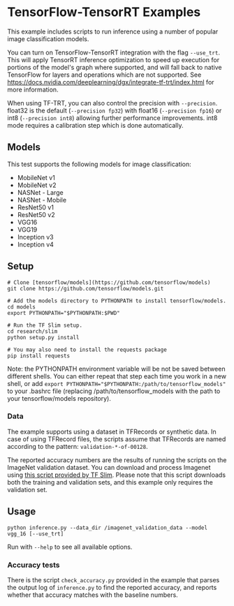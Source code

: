 # TensorFlow-TensorRT Examples

This example includes scripts to run inference using a number of popular image classification models.

You can turn on TensorFlow-TensorRT integration with the flag `--use_trt`. This
will apply TensorRT inference optimization to speed up execution for portions of
the model's graph where supported, and will fall back to native TensorFlow for
layers and operations which are not supported.
See https://docs.nvidia.com/deeplearning/dgx/integrate-tf-trt/index.html for more information.

When using TF-TRT, you can also control the precision with `--precision`.
float32 is the default (`--precision fp32`) with float16 (`--precision fp16`) or
int8 (`--precision int8`) allowing further performance improvements.
int8 mode requires a calibration step which is done
automatically.

## Models

This test supports the following models for image classification:
* MobileNet v1
* MobileNet v2
* NASNet - Large
* NASNet - Mobile
* ResNet50 v1
* ResNet50 v2
* VGG16
* VGG19
* Inception v3
* Inception v4

## Setup
```
# Clone [tensorflow/models](https://github.com/tensorflow/models)
git clone https://github.com/tensorflow/models.git

# Add the models directory to PYTHONPATH to install tensorflow/models.
cd models
export PYTHONPATH="$PYTHONPATH:$PWD"

# Run the TF Slim setup.
cd research/slim
python setup.py install

# You may also need to install the requests package
pip install requests
```
Note: the PYTHONPATH environment variable will be not be saved between different
shells. You can either repeat that step each time you work in a new shell, or
add `export PYTHONPATH="$PYTHONPATH:/path/to/tensorflow_models"` to your .bashrc
file (replacing /path/to/tensorflow_models with the path to your
tensorflow/models repository).

### Data

The example supports using a dataset in TFRecords or synthetic data.
In case of using TFRecord files, the scripts assume that TFRecords
are named according to the pattern: `validation-*-of-00128`.

The reported accuracy numbers are the results of running the scripts on
the ImageNet validation dataset.
You can download and process Imagenet using [this script provided by TF
Slim](https://github.com/tensorflow/models/blob/master/research/slim/datasets/download_imagenet.sh).
Please note that this script downloads both the training and validation sets,
and this example only requires the validation set.

## Usage

`python inference.py --data_dir /imagenet_validation_data --model vgg_16 [--use_trt]`

Run with `--help` to see all available options.

### Accuracy tests

There is the script `check_accuracy.py` provided in the example that parses the output log of `inference.py`
to find the reported accuracy, and reports whether that accuracy matches with the
baseline numbers.
